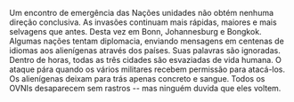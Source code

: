 Um encontro de emergência das Nações unidades não obtém nenhuma direção
conclusiva. As invasões continuam mais rápidas, maiores e mais selvagens
que antes. Desta vez em Bonn, Johannesburg e Bongkok. Algumas nações
tentam diplomacia, enviando mensagens em centenas de idiomas aos
alienígenas através dos países. Suas palavras são ignoradas. Dentro de
horas, todas as três cidades são esvaziadas de vida humana. O ataque
pára quando os vários militares recebem permissão para atacá-los. Os
alienígenas deixam para trás apenas concreto e sangue. Todos os OVNIs
desaparecem sem rastros -- mas ninguém duvida que eles voltem.